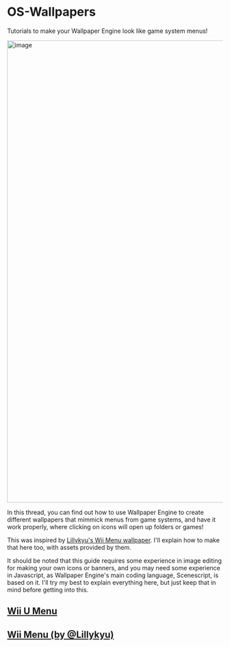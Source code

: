 # OS-Wallpapers
Tutorials to make your Wallpaper Engine look like game system menus!

<img width="1920" height="1080" alt="image" src="https://github.com/user-attachments/assets/8947e588-4956-4d55-9b84-a43592477beb" />


In this thread, you can find out how to use Wallpaper Engine to create 
different wallpapers that mimmick menus from game systems, and have it
work properly, where clicking on icons will open up folders or games!

This was inspired by [Lillykyu's Wii Menu wallpaper](https://vxtwitter.com/lillykyu778/status/1944475020811489639).
I'll explain how to make that here too, with assets provided by them.

It should be noted that this guide requires some experience in
image editing for making your own icons or banners, and you may
need some experience in Javascript, as Wallpaper Engine's main
coding language, Scenescript, is based on it. I'll try my best
to explain everything here, but just keep that in mind
before getting into this.

## [Wii U Menu](https://github.com/kobacat/OS-Wallpapers/blob/main/wiiu/guide.md)
## [Wii Menu (by @Lillykyu)](https://www.youtube.com/watch?v=Z3jW4yvK_dU)
